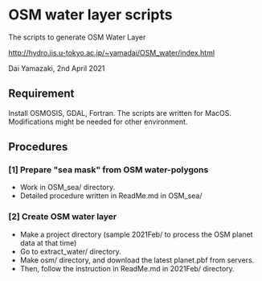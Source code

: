 # OSM water layer scripts
The scripts to generate OSM Water Layer

http://hydro.iis.u-tokyo.ac.jp/~yamadai/OSM_water/index.html

Dai Yamazaki, 2nd April 2021

## Requirement
Install OSMOSIS, GDAL, Fortran.
The scripts are written for MacOS. Modifications might be needed for other environment.

## Procedures
### [1] Prepare "sea mask" from OSM water-polygons
- Work in OSM_sea/ directory.
- Detailed procedure written in ReadMe.md in OSM_sea/

### [2] Create OSM water layer
- Make a project directory (sample 2021Feb/ to process the OSM planet data at that time)
- Go to extract_water/ directory.
- Make osm/ directory, and download the latest planet.pbf from servers.
- Then, follow the instruction in ReadMe.md  in 2021Feb/ directory.

